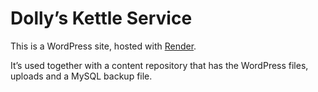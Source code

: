 # Dolly’s Kettle Service

This is a WordPress site, hosted with [Render](https://render.com/).

It’s used together with a content repository that has the WordPress files, uploads and a MySQL backup file.
